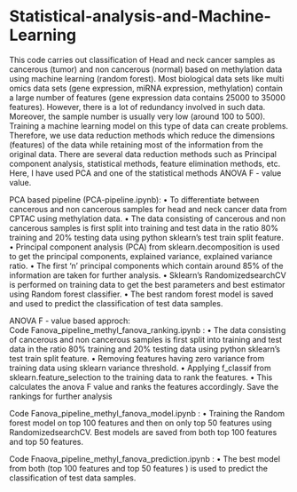 # Statistical-analysis-and-Machine-Learning
This code carries out classification of Head and neck cancer samples as cancerous (tumor) and non cancerous (normal) based on methylation data using 
machine learning (random forest). Most biological data sets like multi omics data sets (gene expression, miRNA expression, methylation) contain a large number of features (gene expression data contains 25000 to 35000 features). However, there is a lot of redundancy involved in such data. Moreover, the sample number is usually very low (around 100 to 500). Training a machine learning model on this type of data can create problems. Therefore, we use data reduction methods which reduce the dimensions (features) of the data while retaining most of the information from the original data. There are several data reduction methods such as Principal component analysis, statistical methods, feature elimination methods, etc. Here, I have used PCA and one of the statistical methods ANOVA F - value value.

PCA based pipeline (PCA-pipeline.ipynb):
    • To differentiate between cancerous and non cancerous samples for head and neck cancer data from CPTAC using methylation data.
    • The data consisting of cancerous and non cancerous samples is first split into training and test data in the ratio 80% training and 20% testing data using python sklearn’s test train split feature.
    • Principal component analysis (PCA) from sklearn.decomposition is used to get the principal components, explained variance, explained variance ratio.
    • The first ‘n’ principal components which contain around 85% of the information are taken for further analysis. 
    • Sklearn’s RandomizedsearchCV is performed on training data to get the best parameters and best estimator using Random forest classifier.
    • The best random forest model is saved and used to predict the classification of test data samples.
    
 ANOVA F - value based approch:   
 Code Fanova_pipeline_methyl_fanova_ranking.ipynb : 
     • The data consisting of cancerous and non cancerous samples is first split into training and test data in the ratio 80% training and 20% testing data using python sklearn’s test train split feature.
    • Removing features having zero variance from training data using sklearn variance threshold.
    • Applying f_classif from sklearn.feature_selection to the training data to rank the features.
    • This calculates the anova F value and ranks the features accordingly. Save the rankings for further analysis
    
 Code Fanova_pipeline_methyl_fanova_model.ipynb :
    • Training the Random forest model on top 100 features and then on only top 50 features using RandomizedsearchCV. Best models are saved from both top 100 features and top 50 features.
    
  Code Fnaova_pipeline_methyl_fanova_prediction.ipynb :
    • The best model from both (top 100 features and top 50 features ) is used to predict the classification of test data samples.

